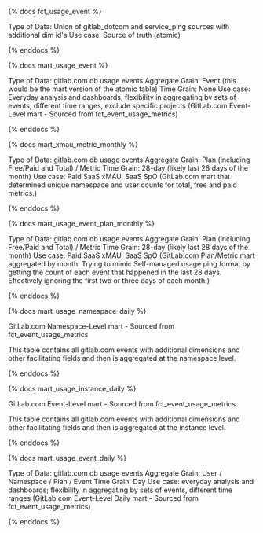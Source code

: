 {% docs fct_usage_event %}

Type of Data: Union of gitlab_dotcom and service_ping sources with additional dim id's
Use case: Source of truth (atomic)

{% enddocs %}


{% docs mart_usage_event %}

Type of Data: gitlab.com db usage events
Aggregate Grain: Event (this would be the mart version of the atomic table)
Time Grain: None
Use case: Everyday analysis and dashboards; flexibility in aggregating by sets of events, different time ranges, exclude specific projects
(GitLab.com Event-Level mart - Sourced from fct_event_usage_metrics)

{% enddocs %}


{% docs mart_xmau_metric_monthly %}

Type of Data: gitlab.com db usage events
Aggregate Grain: Plan (including Free/Paid and Total) / Metric
Time Grain: 28-day (likely last 28 days of the month)
Use case: Paid SaaS xMAU, SaaS SpO
(GitLab.com mart that determined unique namespace and user counts for total, free and paid metrics.)

{% enddocs %}

{% docs mart_usage_event_plan_monthly %}

Type of Data: gitlab.com db usage events
Aggregate Grain: Plan (including Free/Paid and Total) / Metric
Time Grain: 28-day (likely last 28 days of the month)
Use case: Paid SaaS xMAU, SaaS SpO
(GitLab.com Plan/Metric mart aggregated by month. Trying to mimic Self-managed usage ping format by
getting the count of each event that happened in the last 28 days. Effectively ignoring the first two
or three days of each month.)

{% enddocs %}

{% docs mart_usage_namespace_daily %}

GitLab.com Namespace-Level mart - Sourced from fct_event_usage_metrics

This table contains all gitlab.com events with additional dimensions and other facilitating fields and then is aggregated at the namespace level.

{% enddocs %}


{% docs mart_usage_instance_daily %}

GitLab.com Event-Level mart - Sourced from fct_event_usage_metrics

This table contains all gitlab.com events with additional dimensions and other facilitating fields and then is aggregated at the instance level.

{% enddocs %}


{% docs mart_usage_event_daily %}

Type of Data: gitlab.com db usage events
Aggregate Grain: User / Namespace / Plan / Event
Time Grain: Day
Use case: everyday analysis and dashboards; flexibility in aggregating by sets of events, different time ranges
(GitLab.com Event-Level Daily mart - Sourced from fct_event_usage_metrics)

{% enddocs %}
